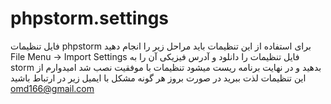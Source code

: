 # phpstorm.settings
فایل تنظیمات phpstorm
برای استفاده از این تنظیمات باید مراحل زیر را انجام دهید
File Menu -> Import Settings
فایل تنظیمات  را دانلود و آدرس فیزیکی آن را به storm بدهید
و در نهایت برنامه ریست میشود
تنظیمات با موفقیت نصب شد
امیدوارم از این تنظیمات لذت ببرید
در صورت بروز هر گونه مشکل با ایمیل زیر در ارتباط باشید
omd166@gmail.com
